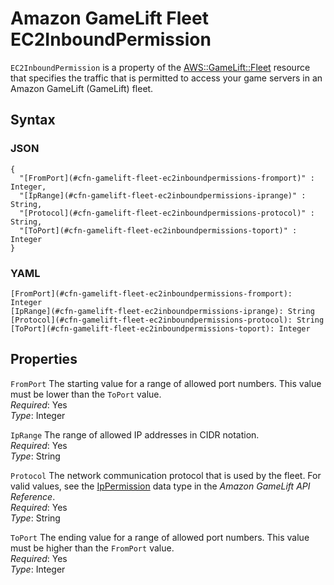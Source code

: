 # Amazon GameLift Fleet EC2InboundPermission<a name="aws-properties-gamelift-fleet-ec2inboundpermission"></a>

`EC2InboundPermission` is a property of the [AWS::GameLift::Fleet](aws-resource-gamelift-fleet.md) resource that specifies the traffic that is permitted to access your game servers in an Amazon GameLift \(GameLift\) fleet\.

## Syntax<a name="w2922ab1c21c10d129c21c15b5"></a>

### JSON<a name="aws-properties-gamelift-fleet-ec2inboundpermission-syntax.json"></a>

```
{
  "[FromPort](#cfn-gamelift-fleet-ec2inboundpermissions-fromport)" : Integer,
  "[IpRange](#cfn-gamelift-fleet-ec2inboundpermissions-iprange)" : String,
  "[Protocol](#cfn-gamelift-fleet-ec2inboundpermissions-protocol)" : String,
  "[ToPort](#cfn-gamelift-fleet-ec2inboundpermissions-toport)" : Integer
}
```

### YAML<a name="aws-properties-gamelift-fleet-ec2inboundpermission-syntax.yaml"></a>

```
[FromPort](#cfn-gamelift-fleet-ec2inboundpermissions-fromport): Integer
[IpRange](#cfn-gamelift-fleet-ec2inboundpermissions-iprange): String
[Protocol](#cfn-gamelift-fleet-ec2inboundpermissions-protocol): String
[ToPort](#cfn-gamelift-fleet-ec2inboundpermissions-toport): Integer
```

## Properties<a name="w2922ab1c21c10d129c21c15b7"></a>

`FromPort`  <a name="cfn-gamelift-fleet-ec2inboundpermissions-fromport"></a>
The starting value for a range of allowed port numbers\. This value must be lower than the `ToPort` value\.  
*Required*: Yes  
*Type*: Integer

`IpRange`  <a name="cfn-gamelift-fleet-ec2inboundpermissions-iprange"></a>
The range of allowed IP addresses in CIDR notation\.  
*Required*: Yes  
*Type*: String

`Protocol`  <a name="cfn-gamelift-fleet-ec2inboundpermissions-protocol"></a>
The network communication protocol that is used by the fleet\. For valid values, see the [IpPermission](https://docs.aws.amazon.com/gamelift/latest/apireference/API_IpPermission.html) data type in the *Amazon GameLift API Reference*\.  
*Required*: Yes  
*Type*: String

`ToPort`  <a name="cfn-gamelift-fleet-ec2inboundpermissions-toport"></a>
The ending value for a range of allowed port numbers\. This value must be higher than the `FromPort` value\.   
*Required*: Yes  
*Type*: Integer